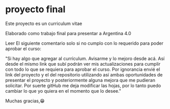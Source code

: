# proyecto final

Este proyecto es un curriculum vitae

Elaborado como trabajo final para presentar a Argentina 4.0

Leer El siguiente comentario solo si no cumplo con lo requerido para poder aprobar el curso:


"Si hay algo que agregar al currículum. Avisarme y lo mejoro desde acá.
Así desde el mismo link que subí podrán ver mis actualizaciones para cumplir con todo lo que se requiera para aprobar el curso.
Por ignorancia envié el link del proyecto y el del repositorio utilizando así ambas oportunidades de presentar el proyecto y posteriormente alguna mejora que me pudieran solicitar.
Por suerte gitHub me deja modificar las hojas, por lo tanto puedo cambiar lo que yo quiera en el momento que lo desee."

Muchas gracias,😁
